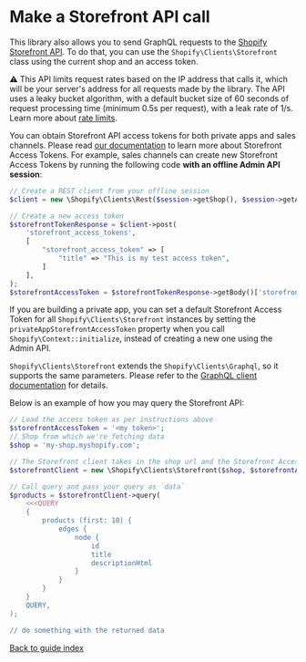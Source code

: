 # Make a Storefront API call

This library also allows you to send GraphQL requests to the [Shopify Storefront API](https://shopify.dev/docs/api/storefront). To do that, you can use the `Shopify\Clients\Storefront` class using the current shop and an access token.

⚠️ This API limits request rates based on the IP address that calls it, which will be your server's address for all requests made by the library. The API uses a leaky bucket algorithm, with a default bucket size of 60 seconds of request processing time (minimum 0.5s per request), with a leak rate of 1/s. Learn more about [rate limits](https://shopify.dev/docs/api/usage/rate-limits).

You can obtain Storefront API access tokens for both private apps and sales channels. Please read [our documentation](https://shopify.dev/docs/custom-storefronts/building-with-the-storefront-api/products-collections/getting-started) to learn more about Storefront Access Tokens. For example, sales channels can create new Storefront Access Tokens by running the following code **with an offline Admin API session**:

```php
// Create a REST client from your offline session
$client = new \Shopify\Clients\Rest($session->getShop(), $session->getAccessToken());

// Create a new access token
$storefrontTokenResponse = $client->post(
    'storefront_access_tokens',
    [
        "storefront_access_token" => [
            "title" => "This is my test access token",
        ]
    ],
);
$storefrontAccessToken = $storefrontTokenResponse->getBody()['storefront_access_token']['access_token'];
```

If you are building a private app, you can set a default Storefront Access Token for all `Shopify\Clients\Storefront` instances by setting the `privateAppStorefrontAccessToken` property when you call `Shopify\Context::initialize`, instead of creating a new one using the Admin API.

`Shopify\Clients\Storefront` extends the `Shopify\Clients\Graphql`, so it supports the same parameters. Please refer to the [GraphQL client documentation](graphql.md) for details.

Below is an example of how you may query the Storefront API:

```php
// Load the access token as per instructions above
$storefrontAccessToken = '<my token>';
// Shop from which we're fetching data
$shop = 'my-shop.myshopify.com';

// The Storefront client takes in the shop url and the Storefront Access Token for that shop.
$storefrontClient = new \Shopify\Clients\Storefront($shop, $storefrontAccessToken);

// Call query and pass your query as `data`
$products = $storefrontClient->query(
    <<<QUERY
    {
        products (first: 10) {
            edges {
                node {
                    id
                    title
                    descriptionHtml
                }
            }
        }
    }
    QUERY,
);

// do something with the returned data
```

[Back to guide index](../README.md)
